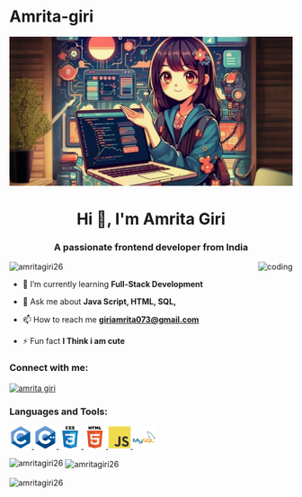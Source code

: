 # Amrita-giri
![logo](https://github.com/Amritagiri26/Amrita-giri/blob/main/WhatsApp%20Image%202024-02-16%20at%2015.12.20_1c4d6592.jpg)
<h1 align="center">Hi 👋, I'm Amrita Giri</h1>
<h3 align="center">A passionate frontend developer from India</h3>

<img align="right" alt="coding" widht="400" src="https://images.lemonly.com/wp-content/uploads/2018/08/07150313/Homebase_Thumb_v01.gif">

<p align="left"> <img src="https://komarev.com/ghpvc/?username=amritagiri26&label=Profile%20views&color=0e75b6&style=flat" alt="amritagiri26" /> </p>

- 🌱 I’m currently learning **Full-Stack Development**

- 💬 Ask me about **Java Script, HTML, SQL,**

- 📫 How to reach me **giriamrita073@gmail.com**

- ⚡ Fun fact **I Think i am cute**

<h3 align="left">Connect with me:</h3>
<p align="left">
<a href="https://linkedin.com/in/amrita giri" target="blank"><img align="center" src="https://raw.githubusercontent.com/rahuldkjain/github-profile-readme-generator/master/src/images/icons/Social/linked-in-alt.svg" alt="amrita giri" height="30" width="40" /></a>
</p>

<h3 align="left">Languages and Tools:</h3>
<p align="left"> <a href="https://www.cprogramming.com/" target="_blank" rel="noreferrer"> <img src="https://raw.githubusercontent.com/devicons/devicon/master/icons/c/c-original.svg" alt="c" width="40" height="40"/> </a> <a href="https://www.w3schools.com/cpp/" target="_blank" rel="noreferrer"> <img src="https://raw.githubusercontent.com/devicons/devicon/master/icons/cplusplus/cplusplus-original.svg" alt="cplusplus" width="40" height="40"/> </a> <a href="https://www.w3schools.com/css/" target="_blank" rel="noreferrer"> <img src="https://raw.githubusercontent.com/devicons/devicon/master/icons/css3/css3-original-wordmark.svg" alt="css3" width="40" height="40"/> </a> <a href="https://www.w3.org/html/" target="_blank" rel="noreferrer"> <img src="https://raw.githubusercontent.com/devicons/devicon/master/icons/html5/html5-original-wordmark.svg" alt="html5" width="40" height="40"/> </a> <a href="https://developer.mozilla.org/en-US/docs/Web/JavaScript" target="_blank" rel="noreferrer"> <img src="https://raw.githubusercontent.com/devicons/devicon/master/icons/javascript/javascript-original.svg" alt="javascript" width="40" height="40"/> </a> <a href="https://www.mysql.com/" target="_blank" rel="noreferrer"> <img src="https://raw.githubusercontent.com/devicons/devicon/master/icons/mysql/mysql-original-wordmark.svg" alt="mysql" width="40" height="40"/> </a> </p>

<p><img align="left" src="https://github-readme-stats.vercel.app/api/top-langs?username=amritagiri26&show_icons=true&locale=en&layout=compact" alt="amritagiri26" /></p>

<p>&nbsp;<img align="center" src="https://github-readme-stats.vercel.app/api?username=amritagiri26&show_icons=true&locale=en" alt="amritagiri26" /></p>

<p><img align="center" src="https://github-readme-streak-stats.herokuapp.com/?user=amritagiri26&" alt="amritagiri26" /></p>


<!---
Amritagiri26/Amritagiri26 is a ✨ special ✨ repository because its `README.md` (this file) appears on your GitHub profile.
You can click the Preview link to take a look at your changes.
--->
